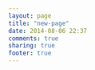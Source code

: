 ```yaml
---
layout: page
title: "new-page"
date: 2014-08-06 22:37
comments: true
sharing: true
footer: true
---
```

